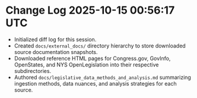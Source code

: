 # Change Log 2025-10-15 00:56:17 UTC

- Initialized diff log for this session.
- Created `docs/external_docs/` directory hierarchy to store downloaded source documentation snapshots.
- Downloaded reference HTML pages for Congress.gov, GovInfo, OpenStates, and NYS OpenLegislation into their respective subdirectories.
- Authored `docs/legislative_data_methods_and_analysis.md` summarizing ingestion methods, data nuances, and analysis strategies for each source.
